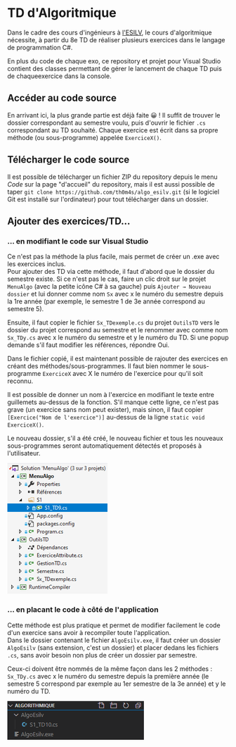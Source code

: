 # TD d'Algoritmique

Dans le cadre des cours d'ingénieurs à [l'ESILV](https://esilv.fr), le cours d'algoritmique nécessite, à partir du 8e TD de réaliser plusieurs exercices dans le langage de programmation C#.

En plus du code de chaque exo, ce repository et projet pour Visual Studio contient des classes permettant de gérer le lancement de chaque TD puis de chaqueexercice dans la console.


## Accéder au code source

En arrivant ici, la plus grande partie est déjà faite 😀 !
Il suffit de trouver le dossier correspondant au semestre voulu, puis d'ouvrir le fichier ``.cs`` correspondant au TD souhaité.
Chaque exercice est écrit dans sa propre méthode (ou sous-programme) appelée ``ExerciceX()``.


## Télécharger le code source

Il est possible de télécharger un fichier ZIP du repository depuis le menu *Code* sur la page "d'accueil" du repository,
mais il est aussi possible de taper ``git clone https://github.com/th0m4s/algo_esilv.git`` (si le logiciel Git est installé sur l'ordinateur) pour tout télécharger dans un dossier.


## Ajouter des exercices/TD...

### ... en modifiant le code sur Visual Studio
Ce n'est pas la méthode la plus facile, mais permet de créer un .exe avec les exercices inclus.  
Pour ajouter des TD via cette méthode, il faut d'abord que le dossier du semestre existe. Si ce n'est pas le cas, faire un clic droit sur le projet ``MenuAlgo`` (avec la petite icône C# à sa gauche) puis
``Ajouter → Nouveau dossier`` et lui donner comme nom ``Sx`` avec x le numéro du semestre depuis la 1re année (par exemple, le semestre 1 de 3e année correspond au semestre 5).

Ensuite, il faut copier le fichier ``Sx_TDexemple.cs`` du projet ``OutilsTD`` vers le dossier du projet correspond au semestre et le renommer avec comme nom ``Sx_TDy.cs`` avec x le numéro du semestre et y le numéro du TD.
Si une popup demande s'il faut modifier les références, répondre Oui.

Dans le fichier copié, il est maintenant possible de rajouter des exercices en créant des méthodes/sous-programmes.
Il faut bien nommer le sous-programme ``ExerciceX`` avec X le numéro de l'exercice pour qu'il soit reconnu.

Il est possible de donner un nom à l'exercice en modifiant le texte entre guillemets au-dessus de la fonction.
S'il manque cette ligne, ce n'est pas grave (un exercice sans nom peut exister), mais sinon, il faut copier ``[Exercice("Nom de l'exercice")]`` au-dessus de la ligne ``static void ExerciceX()``.

Le nouveau dossier, s'il a été créé, le nouveau fichier et tous les nouveaux sous-programmes seront automatiquement détectés et proposés à l'utilisateur.

![Structure des fichiers dans Visual Studio](https://github.com/th0m4s/algo_esilv/blob/master/Images/nom_fichier_vs.png?raw=true)

### ... en placant le code à côté de l'application
Cette méthode est plus pratique et permet de modifier facilement le code d'un exercice sans avoir à recompiler toute l'application.  
Dans le dossier contenant le fichier ``AlgoEsilv.exe``, il faut créer un dossier ``AlgoEsilv`` (sans extension, c'est un dossier) et placer dedans les fichiers ``.cs``, sans avoir besoin non plus de créer un dossier par semestre.

Ceux-ci doivent être nommés de la même façon dans les 2 méthodes : ``Sx_TDy.cs`` avec x le numéro du semestre depuis la première année (le semestre 5 correspond par exemple au 1er semestre de la 3e année) et y le numéro du TD.

![Structure des fichiers côte à côté](https://github.com/th0m4s/algo_esilv/blob/master/Images/structure_coteacote.png?raw=true)
